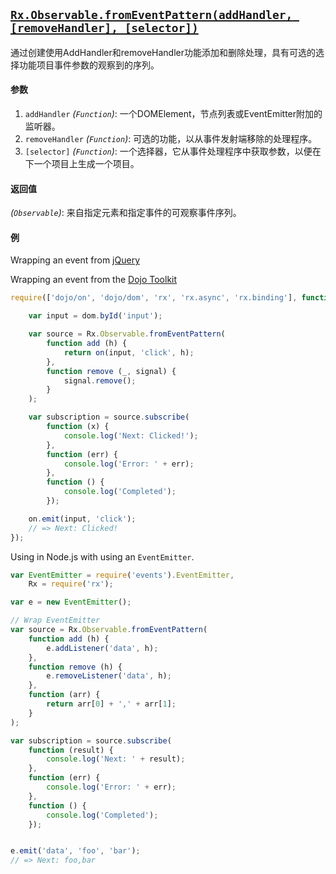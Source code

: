 ## [`Rx.Observable.fromEventPattern(addHandler, [removeHandler], [selector])`](https://github.com/Reactive-Extensions/RxJS/blob/master/src/core/linq/observable/fromeventpattern.js)

通过创建使用AddHandler和removeHandler功能添加和删除处理，具有可选的选择功能项目事件参数的观察到的序列。

#### 参数
1. `addHandler` *(`Function`)*: 一个DOMElement，节点列表或EventEmitter附加的监听器。
2. `removeHandler` *(`Function`)*: 可选的功能，以从事件发射端移除的处理程序。
3. `[selector]` *(`Function`)*: 一个选择器，它从事件处理程序中获取参数，以便在下一个项目上生成一个项目。

#### 返回值
*(`Observable`)*: 来自指定元素和指定事件的可观察事件序列。

#### 例

Wrapping an event from [jQuery](http://jquery.com)

[](http://jsbin.com/wihiw/1/embed?js,console)

Wrapping an event from the [Dojo Toolkit](http://dojotoolkit.org)

```js
require(['dojo/on', 'dojo/dom', 'rx', 'rx.async', 'rx.binding'], function (on, dom, rx) {

    var input = dom.byId('input');

    var source = Rx.Observable.fromEventPattern(
        function add (h) {
            return on(input, 'click', h);
        },
        function remove (_, signal) {
            signal.remove();
        }
    );

    var subscription = source.subscribe(
        function (x) {
            console.log('Next: Clicked!');
        },
        function (err) {
            console.log('Error: ' + err);   
        },
        function () {
            console.log('Completed');   
        });

    on.emit(input, 'click');
    // => Next: Clicked!
});
```

Using in Node.js with using an `EventEmitter`.

```js
var EventEmitter = require('events').EventEmitter,
    Rx = require('rx');

var e = new EventEmitter();

// Wrap EventEmitter
var source = Rx.Observable.fromEventPattern(
    function add (h) {
        e.addListener('data', h);
    },
    function remove (h) {
        e.removeListener('data', h);
    },
    function (arr) {
        return arr[0] + ',' + arr[1];
    }
);

var subscription = source.subscribe(
    function (result) {
        console.log('Next: ' + result);
    },
    function (err) {
        console.log('Error: ' + err);   
    },
    function () {
        console.log('Completed');   
    });


e.emit('data', 'foo', 'bar');
// => Next: foo,bar
```
